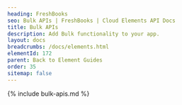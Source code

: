 ```yaml
---
heading: FreshBooks
seo: Bulk APIs | FreshBooks | Cloud Elements API Docs
title: Bulk APIs
description: Add Bulk functionality to your app.
layout: docs
breadcrumbs: /docs/elements.html
elementId: 172
parent: Back to Element Guides
order: 35
sitemap: false
---
```


{% include bulk-apis.md %}
